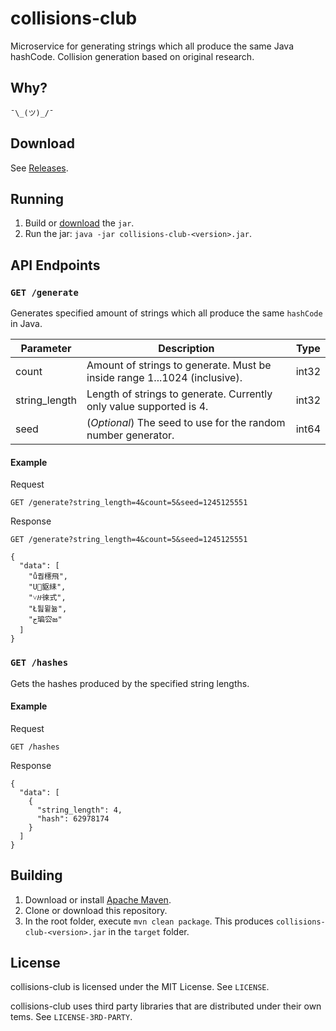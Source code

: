 # collisions-club
Microservice for generating strings which all produce the same Java hashCode. Collision generation based on original research.

## Why?
`¯\_(ツ)_/¯`

## Download
See [Releases](https://github.com/cxcorp/collisions-club/releases).

## Running
1. Build or [download](https://github.com/cxcorp/collisions-club/releases) the `jar`.
2. Run the jar: `java -jar collisions-club-<version>.jar`.

## API Endpoints
### `GET /generate`
Generates specified amount of strings which all produce the same `hashCode` in Java.

| Parameter | Description | Type |
|-----------|-------------|------|
| count | Amount of strings to generate. Must be inside range 1...1024 (inclusive). | int32 |
| string_length | Length of strings to generate. Currently only value supported is 4. | int32 |
| seed | (*Optional*) The seed to use for the random number generator. | int64 |

#### Example
Request

```
GET /generate?string_length=4&count=5&seed=1245125551
```

Response

```
GET /generate?string_length=4&count=5&seed=1245125551

{
  "data": [
    "ů퀍櫶⾶",
    "U䝙䋘",
    "˅꛴徠式",
    "Ł틢뮡뉾",
    "ج㻞㝐జ"
  ]
}

```

### `GET /hashes`
Gets the hashes produced by the specified string lengths.

#### Example
Request

```
GET /hashes
```

Response

```
{
  "data": [
    {
      "string_length": 4,
      "hash": 62978174
    }
  ]
}
```


## Building
1. Download or install [Apache Maven](https://maven.apache.org/install.html).
2. Clone or download this repository.
3. In the root folder, execute `mvn clean package`. This produces `collisions-club-<version>.jar` in the `target` folder.

## License
collisions-club is licensed under the MIT License. See `LICENSE`.

collisions-club uses third party libraries that are distributed under their own tems. See `LICENSE-3RD-PARTY`.
